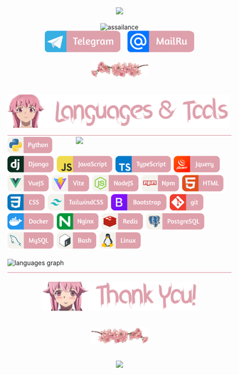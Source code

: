 <div align="center"><img src="https://media1.tenor.com/m/h7ewYc7_Yp8AAAAC/future-diary-mirai-nikki.gif" width="800"/></div>

</br>

<div align="center">
  <img src="https://readme-typing-svg.demolab.com?font=Fira+Code&size=55&pause=200&color=dea1ac&center=true&random=false&height=100&lines=assailance" alt="assailance" />
  </br>
  <a href="https://t.me/jdidjskjss"><img src="images/telegram.png" width="170" alt="telegram"/></a>
  <img width="8"/>
  <a href="mailru:intellligency@mail.ru"><img src="images/mailru.png" width="150" alt="mailru"/></a>
</div>

</br>

<div align="center">
  <img src="images/flower.png" width="130" alt="flower"/>
</div>

</br>
</br>

<img src="images/languages_title.png" width="500" alt="languages-title"/>
<img src="images/border.png" width="100%" height="0.5" alt="border"/>
</br>

<img align="right" src="https://media.tenor.com/mS0fUae_nrsAAAAM/kingstyle.gif" width="350"/>
<div align="left">
  <img src="images/python.png" height="40" alt="python"/>
  <img src="images/django.png" height="40" alt="django"/>
  <img src="images/javascript.png" height="40" alt="javascript"/>
  <img src="images/typescript.png" height="40" alt="typescript"/>
  <img src="images/jquery.png" height="40" alt="jquery"/>
  <img src="images/vue.png" height="40" alt="vue"/>
  <img src="images/vite.png" height="40" alt="vite"/>
  <img src="images/nodejs.png" height="40" alt="nodejs"/>
  <img src="images/npm.png" height="40" alt="npm"/>
  <img src="images/html.png" height="40" alt="html"/>
  <img src="images/css.png" height="40" alt="css"/>
  <img src="images/tailwind.png" height="40" alt="tailwind"/>
  <img src="images/bootstrap.png" height="40" alt="bootstrap"/>
  <img src="images/git.png" height="40" alt="git"/>
  <img src="images/docker.png" height="40" alt="docker"/>
  <img src="images/nginx.png" height="40" alt="nginx"/>
  <img src="images/redis.png" height="40" alt="redis"/>
  <img src="images/postgresql.png" height="40" alt="postgresql"/>
  <img src="images/mysql.png" height="40" alt="mysql"/>
  <img src="images/bash.png" height="40" alt="bash"/>
  <img src="images/linux.png" height="40" alt="linux"/>
</div>

</br>

<img src="https://github-readme-stats.vercel.app/api/top-langs?username=assailance&locale=en&hide_title=false&layout=compact&card_width=320&langs_count=5&theme=dracula&hide_border=false&order=2" height="200" alt="languages graph"  />

<img src="images/border.png" width="100%" height="0.5" alt="border"/>

</br>
</br>

<div align="center">
  <img src="images/thank-you.png" width="350" alt="thank-you"/>
  </br>
  </br>
  </br>
  <img src="images/flower-2.png" width="130" alt="flower"/>
  </br>
  </br>
  </br>
  <img src="https://media1.tenor.com/m/6MTp0ZYDLMUAAAAC/mirai-nikki-toy.gif" width="670"telegram/>
</div>
